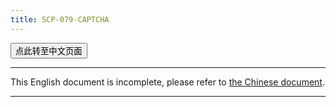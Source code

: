 ```yaml
---
title: SCP-079-CAPTCHA
---
```


<button onmouseover="PlaySound('totop1')" onmouseout="StopSound('totop1')" onclick="window.location.href = '/captcha-zh/';" class="zh">点此转至中文页面</button>

---

This English document is incomplete, please refer to [the Chinese document](/captcha-zh/).
<script>window.location.replace("/captcha-zh/");</script>

---

<audio src="/audio/door/dooropenpage.ogg" autoplay></audio>
<audio id="dooropen079" src="/audio/door/dooropen079.ogg"/>
